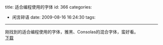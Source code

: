 title: 适合编程使用的字体
id: 366
categories:
  - 闲言碎语
date: 2009-08-16 16:24:30
tags:
---

刚找到的适合编程使用的字体，雅黑、Consolas的混合字体，蛮好看。
</br>[下载](http://cid-099fd6acbff5c9ab.skydrive.live.com/embedrowdetail.aspx/software/YaHei.Consolas.1.11b.zip)